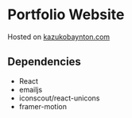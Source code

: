 # Portfolio Website

Hosted on [kazukobaynton.com](www.kazukobaynton.com)

## Dependencies
- React
- emailjs
- iconscout/react-unicons
- framer-motion
